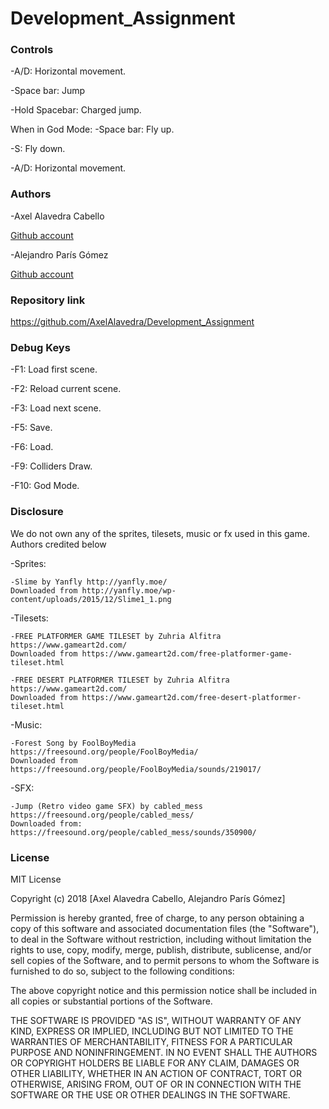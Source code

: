 # Development_Assignment

### Controls
-A/D: Horizontal movement.

-Space bar: Jump

-Hold Spacebar: Charged jump.

When in God Mode:
-Space bar: Fly up.

-S: Fly down.

-A/D: Horizontal movement.

### Authors
-Axel Alavedra Cabello

[Github account](https://github.com/AxelAlavedra)

-Alejandro París Gómez

[Github account](https://github.com/AlejandroParis)

### Repository link
https://github.com/AxelAlavedra/Development_Assignment

### Debug Keys
-F1: Load first scene.

-F2: Reload current scene.

-F3: Load next scene.

-F5: Save.

-F6: Load.

-F9: Colliders Draw.

-F10: God Mode.

### Disclosure

We do not own any of the sprites, tilesets, music or fx used in this game. Authors credited below

-Sprites: 
	
	-Slime by Yanfly http://yanfly.moe/
	Downloaded from http://yanfly.moe/wp-content/uploads/2015/12/Slime1_1.png

-Tilesets: 

	-FREE PLATFORMER GAME TILESET by Zuhria Alfitra https://www.gameart2d.com/
	Downloaded from https://www.gameart2d.com/free-platformer-game-tileset.html
	
	-FREE DESERT PLATFORMER TILESET by Zuhria Alfitra https://www.gameart2d.com/
	Downloaded from https://www.gameart2d.com/free-desert-platformer-tileset.html

-Music: 

	-Forest Song by FoolBoyMedia https://freesound.org/people/FoolBoyMedia/
	Downloaded from https://freesound.org/people/FoolBoyMedia/sounds/219017/

-SFX: 

	-Jump (Retro video game SFX) by cabled_mess https://freesound.org/people/cabled_mess/
	Downloaded from: https://freesound.org/people/cabled_mess/sounds/350900/


### License

MIT License

Copyright (c) 2018 [Axel Alavedra Cabello, Alejandro París Gómez]

Permission is hereby granted, free of charge, to any person obtaining a copy
of this software and associated documentation files (the "Software"), to deal
in the Software without restriction, including without limitation the rights
to use, copy, modify, merge, publish, distribute, sublicense, and/or sell
copies of the Software, and to permit persons to whom the Software is
furnished to do so, subject to the following conditions:

The above copyright notice and this permission notice shall be included in all
copies or substantial portions of the Software.

THE SOFTWARE IS PROVIDED "AS IS", WITHOUT WARRANTY OF ANY KIND, EXPRESS OR
IMPLIED, INCLUDING BUT NOT LIMITED TO THE WARRANTIES OF MERCHANTABILITY,
FITNESS FOR A PARTICULAR PURPOSE AND NONINFRINGEMENT. IN NO EVENT SHALL THE
AUTHORS OR COPYRIGHT HOLDERS BE LIABLE FOR ANY CLAIM, DAMAGES OR OTHER
LIABILITY, WHETHER IN AN ACTION OF CONTRACT, TORT OR OTHERWISE, ARISING FROM,
OUT OF OR IN CONNECTION WITH THE SOFTWARE OR THE USE OR OTHER DEALINGS IN THE
SOFTWARE.
